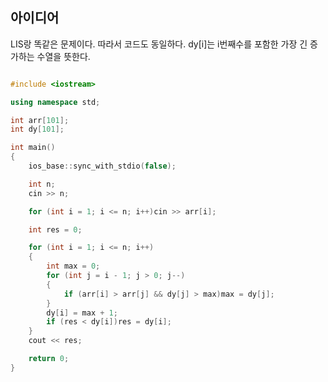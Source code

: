 ## 아이디어

LIS랑 똑같은 문제이다. 따라서 코드도 동일하다. dy[i]는 i번째수를 포함한 가장 긴 증가하는 수열을 뜻한다.

```cpp

#include <iostream>

using namespace std;

int arr[101];
int dy[101];

int main()
{
	ios_base::sync_with_stdio(false);

	int n;
	cin >> n;

	for (int i = 1; i <= n; i++)cin >> arr[i];

	int res = 0;

	for (int i = 1; i <= n; i++)
	{
		int max = 0;
		for (int j = i - 1; j > 0; j--)
		{
			if (arr[i] > arr[j] && dy[j] > max)max = dy[j];
		}
		dy[i] = max + 1;
		if (res < dy[i])res = dy[i];
	}
	cout << res;

	return 0;
}

```